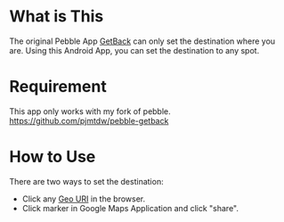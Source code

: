 What is This
=============
The original Pebble App [GetBack](https://github.com/samuelmr/pebble-getback) can only set the destination where you are.
Using this Android App, you can set the destination to any spot.

Requirement
===========
This app only works with my fork of pebble. https://github.com/pjmtdw/pebble-getback

How to Use
==========
There are two ways to set the destination:

* Click any [Geo URI](http://en.wikipedia.org/wiki/Geo_URI) in the browser.
* Click marker in Google Maps Application and click "share". 
